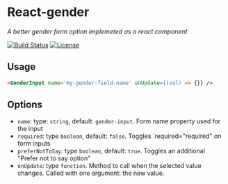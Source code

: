 # React-gender

_A better gender form option implemeted as a react component_

[![Build Status](https://travis-ci.org/ajgamble-milner/react-gender.svg?branch=master)](https://travis-ci.org/ajgamble-milner/react-gender)
[![License](https://img.shields.io/github/license/ajgamble-milner/react-gender.svg)](/LICENSE)

## Usage

```html
<GenderInput name='my-gender-field-name' onUpdate={(val) => {}} />
```

## Options

- `name`: type: `string`, default: `gender-input`. Form name property used for the input
- `required`: type `boolean`, default: `false`. Toggles `required="required" on form inputs
- `preferNotToSay`: type `boolean`, default: `true`. Toggles an additional "Prefer not to say option"
- `onUpdate`: type `function`. Method to call when the selected value changes. Called with one argument: the new value.
